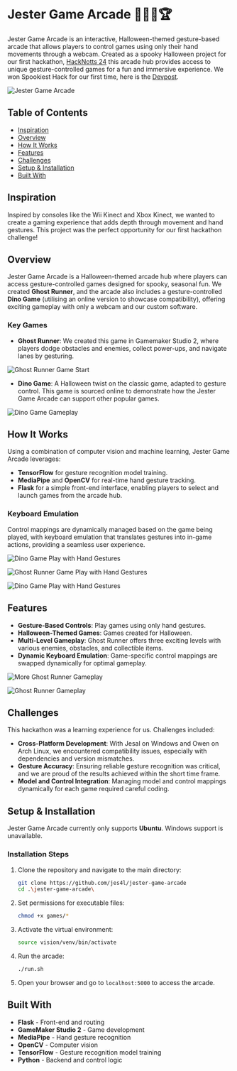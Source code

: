 # Jester Game Arcade 👾👻🦖🏆

Jester Game Arcade is an interactive, Halloween-themed gesture-based arcade that allows players to control games using only their hand movements through a webcam. Created as a spooky Halloween project for our first hackathon, [HackNotts 24](https://www.hacknotts.com/) this arcade hub provides access to unique gesture-controlled games for a fun and immersive experience. We won Spookiest Hack for our first time, here is the [Devpost](https://devpost.com/software/jester-game-arcade).

![Jester Game Arcade](./assets/1.png)

## Table of Contents
- [Inspiration](#inspiration)
- [Overview](#overview)
- [How It Works](#how-it-works)
- [Features](#features)
- [Challenges](#challenges)
- [Setup & Installation](#setup--installation)
- [Built With](#built-with)

## Inspiration
Inspired by consoles like the Wii Kinect and Xbox Kinect, we wanted to create a gaming experience that adds depth through movement and hand gestures. This project was the perfect opportunity for our first hackathon challenge!

## Overview
Jester Game Arcade is a Halloween-themed arcade hub where players can access gesture-controlled games designed for spooky, seasonal fun. We created **Ghost Runner**, and the arcade also includes a gesture-controlled **Dino Game** (utilising an online version to showcase compatibility), offering exciting gameplay with only a webcam and our custom software.

### Key Games
- **Ghost Runner**: We created this game in Gamemaker Studio 2, where players dodge obstacles and enemies, collect power-ups, and navigate lanes by gesturing.

![Ghost Runner Game Start](./assets/2.png)

- **Dino Game**: A Halloween twist on the classic game, adapted to gesture control. This game is sourced online to demonstrate how the Jester Game Arcade can support other popular games.

![Dino Game Gameplay](./assets/5.png)

## How It Works
Using a combination of computer vision and machine learning, Jester Game Arcade leverages:
- **TensorFlow** for gesture recognition model training.
- **MediaPipe** and **OpenCV** for real-time hand gesture tracking.
- **Flask** for a simple front-end interface, enabling players to select and launch games from the arcade hub.

### Keyboard Emulation
Control mappings are dynamically managed based on the game being played, with keyboard emulation that translates gestures into in-game actions, providing a seamless user experience.

![Dino Game Play with Hand Gestures](./assets/1.gif)

![Ghost Runner Game Play with Hand Gestures](./assets/2.gif)

![Dino Game Play with Hand Gestures](./assets/3.gif)

## Features
- **Gesture-Based Controls**: Play games using only hand gestures.
- **Halloween-Themed Games**: Games created for Halloween.
- **Multi-Level Gameplay**: Ghost Runner offers three exciting levels with various enemies, obstacles, and collectible items.
- **Dynamic Keyboard Emulation**: Game-specific control mappings are swapped dynamically for optimal gameplay.

![More Ghost Runner Gameplay](./assets/4.png)

![Ghost Runner Gameplay](./assets/3.png)

## Challenges
This hackathon was a learning experience for us. Challenges included:
- **Cross-Platform Development**: With Jesal on Windows and Owen on Arch Linux, we encountered compatibility issues, especially with dependencies and version mismatches.
- **Gesture Accuracy**: Ensuring reliable gesture recognition was critical, and we are proud of the results achieved within the short time frame.
- **Model and Control Integration**: Managing model and control mappings dynamically for each game required careful coding.

## Setup & Installation
Jester Game Arcade currently only supports **Ubuntu**. Windows support is unavailable.


### Installation Steps
1. Clone the repository and navigate to the main directory:
   ```bash
   git clone https://github.com/jes4l/jester-game-arcade
   cd .\jester-game-arcade\
   ```
2. Set permissions for executable files:
   ```bash
   chmod +x games/*
   ```
3. Activate the virtual environment:
   ```bash
   source vision/venv/bin/activate
   ```
4. Run the arcade:
   ```bash
   ./run.sh
   ```
5. Open your browser and go to `localhost:5000` to access the arcade.

## Built With
- **Flask** - Front-end and routing
- **GameMaker Studio 2** - Game development
- **MediaPipe** - Hand gesture recognition
- **OpenCV** - Computer vision
- **TensorFlow** - Gesture recognition model training
- **Python** - Backend and control logic


